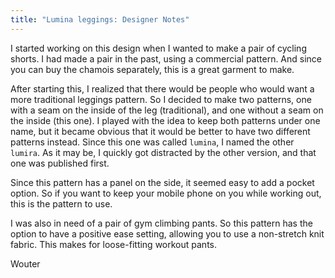 ```yaml
---
title: "Lumina leggings: Designer Notes"
---
```


I started working on this design when I wanted to make a pair of cycling shorts. I had made a pair in the past,
using a commercial pattern. And since you can buy the chamois separately, this is a great garment to make.

After starting this, I realized that there would be people who would want a more traditional leggings pattern.
So I decided to make two patterns, one with a seam on the inside of the leg (traditional), and one without a
seam on the inside (this one). I played with the idea to keep both patterns under one name, but it became
obvious that it would be better to have two different patterns instead. Since this one was called `lumina`, I
named the other `lumira`. As it may be, I quickly got distracted by the other version, and that one was
published first.

Since this pattern has a panel on the side, it seemed easy to add a pocket option. So if you want to keep
your mobile phone on you while working out, this is the pattern to use.

I was also in need of a pair of gym climbing pants. So this pattern has the option to have a positive ease
setting, allowing you to use a non-stretch knit fabric. This makes for loose-fitting workout pants.

Wouter

